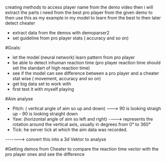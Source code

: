 creating methods to access player name from the demo video then i will extract the parts i need from the best pro player from the given demo to then use this as my example in my model to learn from the best to then later detect cheater

- extract data from the demos with demoparser2
- set guideline from pro player stats ( accuracy and so on)

#Goals:

- let the model (neural network) learn pattern from pro player
- be able to detect inhuman reaction time (pro player reaction time should set the standart of high reaction time)
- see if the model can see difference between a pro player and a cheater stat wise ( movement, accuracy and so on)
- get big data set to work with
- first test it with myself playing

#Aim analyse

- Pitch: ( vertical angle of aim so up and down) ---> 90 is looking straigh up - 90 is looking straight down
- Yaw: (horizontal angle of aim so left and right) ----> represents the rotation around the vertical axis, usually in degrees from 0° to 360°
- Tick: he server tick at which the aim data was recorded.

-------> convert this into a 3d Vektor to analyse

#Getting demos from Cheater to compare the reaction time vector with the pro player ones and see the difference
